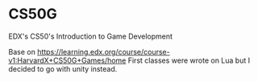 # CS50G
EDX's CS50's Introduction to Game Development

Base on https://learning.edx.org/course/course-v1:HarvardX+CS50G+Games/home
First classes were wrote on Lua but I decided to go with unity instead.
